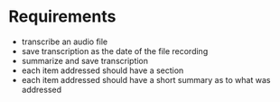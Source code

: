 # Requirements
- transcribe an audio file
- save transcription as the date of the file recording
- summarize and save transcription
- each item addressed should have a section
- each item addressed should have a short summary as to what was addressed
